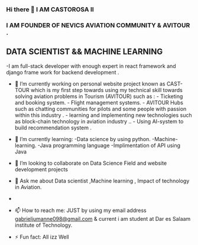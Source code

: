 ### Hi there 👋 I AM CASTOROSA II
### I AM FOUNDER OF NEVICS AVIATION COMMUNITY & AVITOUR .

## DATA SCIENTIST && MACHINE LEARNING  
-I am full-stack developer with enough expert in react framework and django frame work for backend development .

- 🔭 I’m currently working on personal website project known as CAST-TOUR which is my first step towards using my technical skill towards solving aviation problems in Tourism (AVITOUR) such as :
                          - Ticketing and booking system.
                          - Flight management systems.
                          - AVITOUR Hubs such as chatting communities for pilots and some people with passion within this industry .
                          - learning and implementing new technologies such as block-chain technology  in aviation industry ..
                          - Using AI-system to build recommendation system .

  
- 🌱 I’m currently learning:
                            -Data science by using python.
                            -Machine-learning.
                            -Java programming language 
                            -Implimentation of API using Java 

  
- 👯 I’m looking to collaborate on Data Science Field and website development projects 
  
- 💬 Ask me about Data scientist ,Machine learning , Impact of technology in Aviation.
- 
- 📫 How to reach me: JUST by using my email address gabrieljumanne098@gmail.com & current i am student at Dar es Salaam institute of Technology.
  
- ⚡ Fun fact: All izz Well 
  
